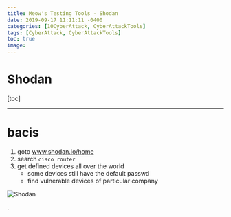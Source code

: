 ```yaml
---
title: Meow's Testing Tools - Shodan
date: 2019-09-17 11:11:11 -0400
categories: [10CyberAttack, CyberAttackTools]
tags: [CyberAttack, CyberAttackTools]
toc: true
image:
---
```


# Shodan

[toc]

---

# bacis


1. goto www.shodan.io/home
2. search `cisco router`
3. get defined devices all over the world
   - some devices still have the default passwd
   - find vulnerable devices of particular company

![Shodan](https://i.imgur.com/otCL021.png)


.

